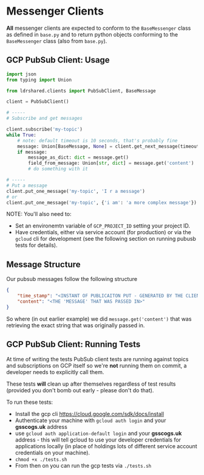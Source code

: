 
# Messenger Clients

**All** messenger clients are expected to conform to the `BaseMessenger` class as defined in `base.py` and to return python objects conforming to the `BaseMessenger` class  (also from `base.py`). 


## GCP PubSub Client: Usage

```python
import json
from typing import Union

from ldrshared.clients import PubSubClient, BaseMessage

client = PubSubClient()

# -----
# Subscribe and get messages

client.subscribe('my-topic')
while True:
    # note: default timeout is 10 seconds, that's probably fine
    message: Union[BaseMessage, None] = client.get_next_message(timeout=30)
    if message:
        message_as_dict: dict = message.get()
        field_from_message: Union[str, dict] = message.get('content')
        # do something with it

# -----
# Put a message
client.put_one_message('my-topic', 'I r a message')
# or
client.put_one_message('my-topic', {'i am': 'a more complex message'})
```

NOTE: You'll also need to:

* Set an environemtn variable of `GCP_PROJECT_ID` setting your project ID.
* Have credentials, either via service account (for production) or via the `gcloud` cli for development (see the following section on running pubusb tests for details).


## Message Structure

Our pubsub messages follow the following structure

```json
{
    "time_stamp": "<INSTANT OF PUBLICAITON PUT - GENERATED BY THE CLIENT NOT YOU>",
    "content": "<THE 'MESSAGE' THAT WAS PASSED IN>"
}
```

So where (in out earlier example) we did `message.get('content')` that was retrieving the exact string that was originally passed in.



## GCP PubSub Client: Running Tests

At time of writing the tests PubSub client tests are running against topics and subscriptions on GCP itself so we're **not** running them on commit, a developer needs to explicitly call them.

These tests **will** clean up after themselves regardless of test results (provided you don't bomb out early - please don't do that).

To run these tests:

* Install the gcp cli https://cloud.google.com/sdk/docs/install
* Authenticate your machine with `gcloud auth login` and your **gsscogs.uk** address
* use `gcloud auth application-default login` and your **gsscogs.uk** address - this will tell gcloud to use your developer credentials for applications locally (in place of holdings lots of different service account credentials on your machine).
* `chmod +x ./tests.sh`
* From then on you can run the gcp tests via `./tests.sh` 
